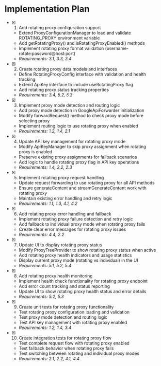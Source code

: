 # Implementation Plan

- [x] 1. Add rotating proxy configuration support
  - Extend ProxyConfigurationManager to load and validate ROTATING_PROXY environment variable
  - Add getRotatingProxy() and isRotatingProxyEnabled() methods
  - Implement rotating proxy format validation (username-rotate:password@host:port)
  - _Requirements: 3.1, 3.3, 3.4_

- [x] 2. Create rotating proxy data models and interfaces
  - Define RotatingProxyConfig interface with validation and health tracking
  - Extend ApiKey interface to include useRotatingProxy flag
  - Add rotating proxy status tracking properties
  - _Requirements: 3.4, 5.2, 5.3_

- [x] 3. Implement proxy mode detection and routing logic
  - Add proxy mode detection in GoogleApiForwarder initialization
  - Modify forwardRequest() method to check proxy mode before selecting proxy
  - Implement routing logic to use rotating proxy when enabled
  - _Requirements: 1.2, 1.4, 2.1_

- [x] 4. Update API key management for rotating proxy mode
  - Modify ApiKeyManager to skip proxy assignment when rotating proxy is enabled
  - Preserve existing proxy assignments for fallback scenarios
  - Add logic to handle rotating proxy flag in API key operations
  - _Requirements: 1.4, 2.2, 2.3_

- [x] 5. Implement rotating proxy request handling
  - Update request forwarding to use rotating proxy for all API methods
  - Ensure generateContent and streamGenerateContent work with rotating proxy
  - Maintain existing error handling and retry logic
  - _Requirements: 1.1, 1.3, 4.1, 4.2_

- [x] 6. Add rotating proxy error handling and fallback
  - Implement rotating proxy failure detection and retry logic
  - Add fallback to individual proxy mode when rotating proxy fails
  - Create clear error messages for rotating proxy issues
  - _Requirements: 4.4, 2.2_

- [x] 7. Update UI to display rotating proxy status
  - Modify ProxyTreeProvider to show rotating proxy status when active
  - Add rotating proxy health indicators and usage statistics
  - Display current proxy mode (rotating vs individual) in the UI
  - _Requirements: 5.1, 5.2, 5.4_

- [x] 8. Add rotating proxy health monitoring
  - Implement health check functionality for rotating proxy endpoint
  - Add error count tracking and status reporting
  - Update UI to show rotating proxy health status and error details
  - _Requirements: 5.2, 5.3_

- [x] 9. Create unit tests for rotating proxy functionality
  - Test rotating proxy configuration loading and validation
  - Test proxy mode detection and routing logic
  - Test API key management with rotating proxy enabled
  - _Requirements: 1.2, 1.4, 3.4_

- [x] 10. Create integration tests for rotating proxy flow
  - Test complete request flow with rotating proxy enabled
  - Test fallback behavior when rotating proxy fails
  - Test switching between rotating and individual proxy modes
  - _Requirements: 2.1, 2.2, 4.1, 4.4_